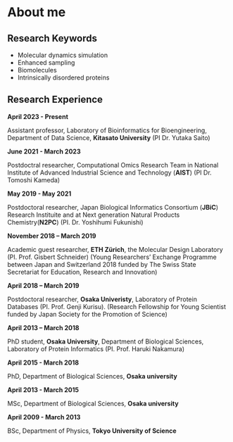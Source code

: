# About me

## Research Keywords
- Molecular dynamics simulation
- Enhanced sampling 
- Biomolecules
- Intrinsically disordered proteins

## Research Experience
**April 2023 - Present**

Assistant professor, Laboratory of Bioinformatics for Bioengineering, Department of Data Science, **Kitasato University**  (PI Dr. Yutaka Saito) 


**June 2021 - March 2023**

Postdoctral researcher, Computational Omics Research Team in  National Institute of Advanced Industrial Science and Technology (**AIST**) (PI Dr. Tomoshi Kameda) 

**May 2019 - May 2021**

Postdoctoral researcher, Japan Biological Informatics Consortium (**JBiC**) Research Instituite and at Next generation Natural Products Chemistry(**N2PC**) (PI. Dr. Yoshihumi Fukunishi)

**November 2018 – March 2019**

Academic guest researcher, **ETH Zürich**, the Molecular Design Laboratory (PI. Prof. Gisbert Schneider) (Young Researchers’ Exchange Programme between Japan and Switzerland 2018 funded by The Swiss State Secretariat for Education, Research and Innovation)

**April 2018 – March 2019** 

Postdoctoral researcher, **Osaka Univeristy**, Laboratory of Protein Databases (PI. Prof. Genji Kurisu). (Research Fellowship for Young Scientist funded by Japan Society for the Promotion of Science)

**April 2013 – March 2018**

PhD student, **Osaka University**, Department of Biological Sciences, Laboratory of Protein Informatics (PI. Prof. Haruki Nakamura)

**April 2015 - March 2018**

PhD, Department of Biological Sciences, **Osaka university** 

**April 2013 - March 2015**

MSc, Department of Biological Sciences, **Osaka university** 

**April 2009 - March 2013**

BSc, Department of Physics, **Tokyo University of Science**
